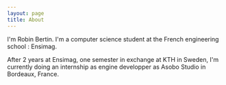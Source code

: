 ```yaml
---
layout: page
title: About
---
```


I'm Robin Bertin. I'm a computer science student at the French engineering school : Ensimag.

After 2 years at Ensimag, one semester in exchange at KTH in Sweden, I'm currently doing an internship as engine developper as Asobo Studio in Bordeaux, France.

